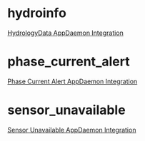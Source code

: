 # hydroinfo
[HydrologyData AppDaemon Integration](hydroinfo/README.md)

# phase_current_alert
[Phase Current Alert AppDaemon Integration](phase_current_alert/README.md)

# sensor_unavailable
[Sensor Unavailable AppDaemon Integration](sensor_unavailable/README.md)
